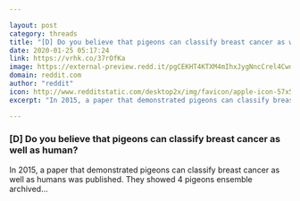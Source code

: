 ```yaml
---

layout: post
category: threads
title: "[D] Do you believe that pigeons can classify breast cancer as well as human?"
date: 2020-01-25 05:17:24
link: https://vrhk.co/37rOfKa
image: https://external-preview.redd.it/pgCEKHT4KTXM4mIhxJygNncCrel4CwdBfkmsf7o4sOI.jpg?width=1024&height=536.12565445&auto=webp&s=29613d1ef0574a479c0b3a71f1bb5d2fcabede4f
domain: reddit.com
author: "reddit"
icon: http://www.redditstatic.com/desktop2x/img/favicon/apple-icon-57x57.png
excerpt: "In 2015, a paper that demonstrated pigeons can classify breast cancer as well as humans was published. They showed 4 pigeons ensemble archived..."

---
```


### [D] Do you believe that pigeons can classify breast cancer as well as human?

In 2015, a paper that demonstrated pigeons can classify breast cancer as well as humans was published. They showed 4 pigeons ensemble archived...